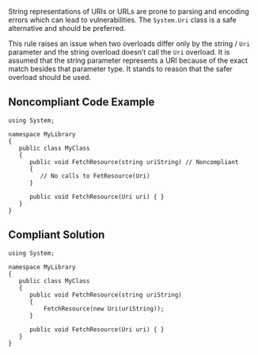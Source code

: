 String representations of URIs or URLs are prone to parsing and encoding errors which can lead to vulnerabilities. The `System.Uri` class is a safe alternative and should be preferred.
 
This rule raises an issue when two overloads differ only by the string / `Uri` parameter and the string overload doesn’t call the `Uri` overload. It is assumed that the string parameter represents a URI because of the exact match besides that parameter type. It stands to reason that the safer overload should be used.
 
## Noncompliant Code Example

    using System;
    
    namespace MyLibrary
    {
       public class MyClass
       {
          public void FetchResource(string uriString) // Noncompliant
          {
             // No calls to FetResource(Uri)
          }
    
          public void FetchResource(Uri uri) { }
       }
    }

## Compliant Solution

    using System;
    
    namespace MyLibrary
    {
       public class MyClass
       {
          public void FetchResource(string uriString)
          {
              FetchResource(new Uri(uriString));
          }
    
          public void FetchResource(Uri uri) { }
       }
    }